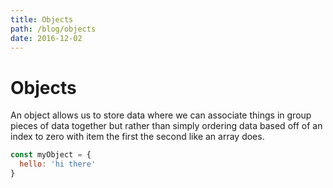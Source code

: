```yaml
---
title: Objects
path: /blog/objects
date: 2016-12-02
---
```

# Objects

An object allows us to store data where we can associate things in group pieces of data together but rather than simply ordering data based off of an index to zero with item the first the second like an array does.

```javascript
const myObject = {
  hello: 'hi there'
}
```
